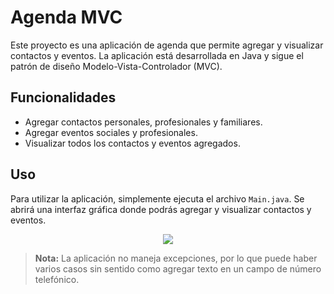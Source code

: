 # Agenda MVC

Este proyecto es una aplicación de agenda que permite agregar y visualizar contactos y eventos. La aplicación está desarrollada en Java y sigue el patrón de diseño Modelo-Vista-Controlador (MVC).

## Funcionalidades
- Agregar contactos personales, profesionales y familiares.
- Agregar eventos sociales y profesionales.
- Visualizar todos los contactos y eventos agregados.

## Uso
Para utilizar la aplicación, simplemente ejecuta el archivo `Main.java`. Se abrirá una interfaz gráfica donde podrás agregar y visualizar contactos y eventos.

<p align="center">
  <img src="https://lh3.googleusercontent.com/fife/APg5EOaG5em_mry00B_mlTuDnVty1wTdRg8cPszIeeC-i98RsYJqt851FdHRSn3NYRkIREkYczJQAX5QGrNzIykKnLqLSbH4ptm1Dmgq85Ia5CYvekC6-QablrOd_CaC847cM9Tty04UerVuoFQtRdHB-bUKYF6Z03odDufgyk5X7TxTxKAX7rbUEbI9a4FVy7pqJUpnyp3lor4yOajCidiyzTOUfTYF5DAkwjsuRAU7JBkInV_6pVt5NbL0dKzHbMn3bTMYZiteUDbwNV903KQu0i9lTnUHIFigfdzvdFDDMuSyfORBw3puWeCbje4l0XKfXaDPivqz8Msl55vUrEa-DCPyUIbN1b6KNWMLQc62aPzSILSZiboX3CX53qR-rZqnEr70bmhT20wtpeRfT6jqf553CBGGB6YbgyDM7z8WdLB4-no82CuuyjI_8dp1lPavFLq4WAl2iM0qBm7sef8tcNd_XU6-30Cf9NM2h40hkg9OWUc3lwx06QihKGm1WUlKw_SL8IsLAqcxCaGRcIW4qAmuV3Y4LqB8zvjjXcUxRdmnIUkXJaQ9UQJKOBGckE1MF8lR1_fBxuXQVGwZrEyMKuzTG9pgR_B9IQJXdf18ZGDb5TtZr_OetsYjQw6HqrGN34GbDUqeQy4pHG3LDmGInLaGv-DttLGsi7510LHD_hYa2QKwl_jiFXB6U6LR3K2e_z5IPF-ChOT0FzOoy_mA2tE24vv5h2CABrIl15o8qbyuTI3J-TeDH6NzrWABZ-CB8Y8ySqROdDJW9x2S0oHOnkRebViNGoxYtI74yqBKn92ujmiZJ7UyeP8fMYbFL--INYiEP_3s1OIah3LUrcZ3u8bShTXszHMmlnA91V6ggmcNeOcVaiGM8VS5FTVyeoCgPlCJf3YUpx7FAQ-HsMPhrD18vmXTf5iBP6pPlzxU3dBQT0d_0br17-Qf0kBSvX9EpYokwOiTGDsBZzMuuFzt62ox1xvITECunTRrGzCoWk-n1DsZvMghkMBKVcxvSYisb1eRsrfHfghrcwuHIg3Ixg=w1384-h665" />
</p>

> **Nota:** La aplicación no maneja excepciones, por lo que puede haber varios casos sin sentido como agregar texto en un campo de número telefónico.